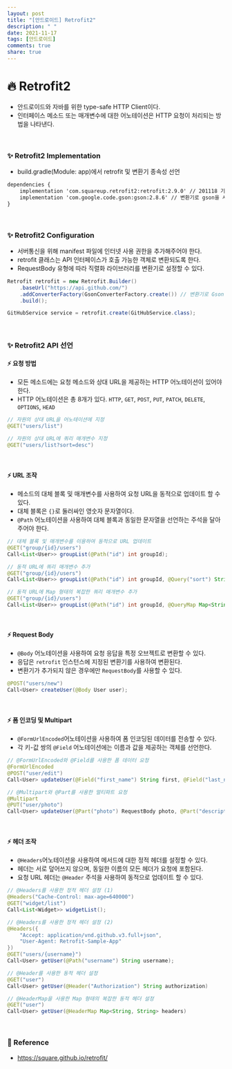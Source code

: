 ```yaml
---
layout: post
title: "[안드로이드] Retrofit2"
description: " "
date: 2021-11-17
tags: [안드로이드]
comments: true
share: true
---
```


# :fire: Retrofit2
* 안드로이드와 자바를 위한 type-safe HTTP Client이다.
* 인터페이스 메소드 또는 매개변수에 대한 어노테이션은 HTTP 요청이 처리되는 방법을 나타낸다.
<br>

### :sparkles: Retrofit2 Implementation
* build.gradle(Module: app)에서 retrofit 및 변환기 종속성 선언
```xml
dependencies {
    implementation 'com.squareup.retrofit2:retrofit:2.9.0' // 201118 기준 최신 버전
    implementation 'com.google.code.gson:gson:2.8.6' // 변환기로 gson을 사용할 경우 추가
}
```
<br>

### :sparkles: Retrofit2 Configuration
* 서버통신을 위해 manifest 파일에 인터넷 사용 권한을 추가해주어야 한다.
* retrofit 클래스는 API 인터페이스가 호출 가능한 객체로 변환되도록 한다.
* RequestBody 유형에 따라 직렬화 라이브러리를 변환기로 설정할 수 있다.

```java
Retrofit retrofit = new Retrofit.Builder()
    .baseUrl("https://api.github.com/")
    .addConverterFactory(GsonConverterFactory.create()) // 변환기로 Gson 라이브러리 설정
    .build();

GitHubService service = retrofit.create(GitHubService.class);
```
<br>

### :sparkles: Retrofit2 API 선언
#### :zap: 요청 방법
* 모든 메소드에는 요청 메소드와 상대 URL을 제공하는 HTTP 어노테이션이 있어야 한다.
* HTTP 어노테이션은 총 8개가 있다. `HTTP`, `GET`, `POST`, `PUT`, `PATCH`, `DELETE`, `OPTIONS`, `HEAD`

```java
// 자원의 상대 URL을 어노테이션에 지정
@GET("users/list")

// 자원의 상대 URL에 쿼리 매개변수 지정
@GET("users/list?sort=desc")
```
<br>

#### :zap: URL 조작
* 메소드의 대체 블록 및 매개변수를 사용하여 요청 URL을 동적으로 업데이트 할 수 있다.
* 대체 블록은 `{}`로 둘러싸인 영숫자 문자열이다.
* `@Path` 어노테이션을 사용하여 대체 블록과 동일한 문자열을 선언하는 주석을 달아주어야 한다.

```java
// 대체 블록 및 매개변수를 이용하여 동적으로 URL 업데이트
@GET("group/{id}/users")
Call<List<User>> groupList(@Path("id") int groupId);

// 동적 URL에 쿼리 매개변수 추가
@GET("group/{id}/users")
Call<List<User>> groupList(@Path("id") int groupId, @Query("sort") String sort);

// 동적 URL에 Map 형태의 복잡한 쿼리 매개변수 추가
@GET("group/{id}/users")
Call<List<User>> groupList(@Path("id") int groupId, @QueryMap Map<String, String> options);
```
<br>

#### :zap: Request Body
* `@Body` 어노테이션을 사용하여 요청 응답을 특정 오브젝트로 변환할 수 있다.
* 응답은 `retrofit` 인스턴스에 지정된 변환기를 사용하여 변환된다.
* 변환기가 추가되지 않은 경우에만 `RequestBody`를 사용할 수 있다.

```java
@POST("users/new")
Call<User> createUser(@Body User user);
```
<br>

#### :zap: 폼 인코딩 및 Multipart
* `@FormUrlEncoded`어노테이션을 사용하여 폼 인코딩된 데이터를 전송할 수 있다.
* 각 키-값 쌍의 `@Field` 어노테이션에는 이름과 값을 제공하는 객체를 선언한다.

```java
// @FormUrlEncoded와 @Field를 사용한 폼 데이터 요청
@FormUrlEncoded
@POST("user/edit")
Call<User> updateUser(@Field("first_name") String first, @Field("last_name") String last);

// @Multipart와 @Part를 사용한 멀티파트 요청
@Multipart
@PUT("user/photo")
Call<User> updateUser(@Part("photo") RequestBody photo, @Part("description") RequestBody description);
```
<br>

#### :zap: 헤더 조작
* `@Headers`어노테이션을 사용하여 메서드에 대한 정적 헤더를 설정할 수 있다.
* 헤더는 서로 덮어쓰지 않으며, 동일한 이름의 모든 헤더가 요청에 포함된다.
* 요청 URL 헤더는 `@Header` 주석을 사용하여 동적으로 업데이트 할 수 있다.

```java
// @Headers를 사용한 정적 헤더 설정 (1)
@Headers("Cache-Control: max-age=640000")
@GET("widget/list")
Call<List<Widget>> widgetList();

// @Headers를 사용한 정적 헤더 설정 (2)
@Headers({
    "Accept: application/vnd.github.v3.full+json",
    "User-Agent: Retrofit-Sample-App"
})
@GET("users/{username}")
Call<User> getUser(@Path("username") String username);

// @Header를 사용한 동적 헤더 설정
@GET("user")
Call<User> getUser(@Header("Authorization") String authorization)

// @HeaderMap을 사용한 Map 형태의 복잡한 동적 헤더 설정
@GET("user")
Call<User> getUser(@HeaderMap Map<String, String> headers)
```
<br>

### :memo: Reference
* https://square.github.io/retrofit/
